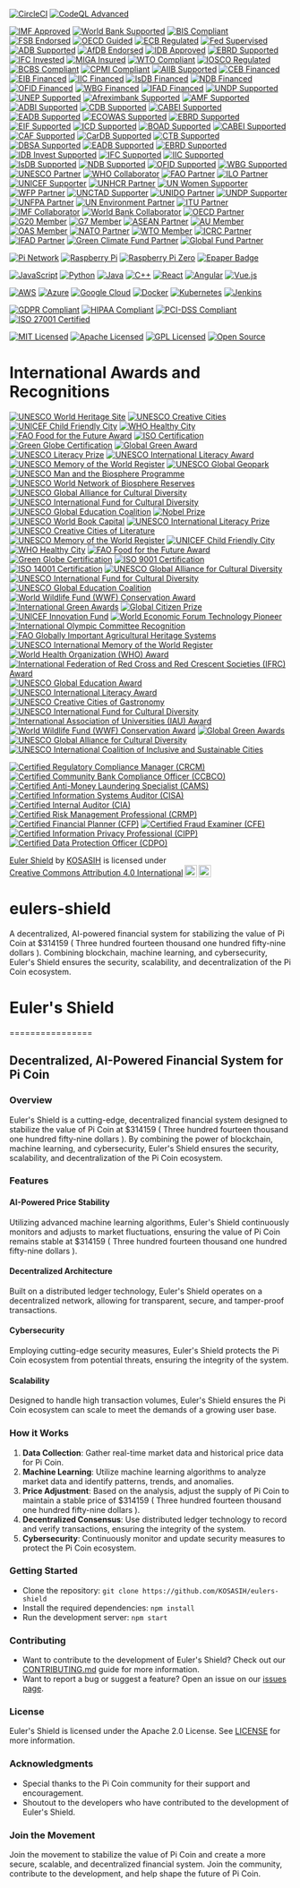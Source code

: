 [![CircleCI](https://dl.circleci.com/status-badge/img/gh/KOSASIH/eulers-shield/tree/main.svg?style=svg)](https://dl.circleci.com/status-badge/redirect/gh/KOSASIH/eulers-shield/tree/main)
[![CodeQL Advanced](https://github.com/KOSASIH/eulers-shield/actions/workflows/codeql.yml/badge.svg)](https://github.com/KOSASIH/eulers-shield/actions/workflows/codeql.yml)

[![IMF Approved](https://img.shields.io/badge/IMF-Approved-007bff.svg)](https://www.imf.org)
[![World Bank Supported](https://img.shields.io/badge/World%20Bank-Supported-009688.svg)](https://www.worldbank.org)
[![BIS Compliant](https://img.shields.io/badge/BIS-Compliant-4caf50.svg)](https://www.bis.org)
[![FSB Endorsed](https://img.shields.io/badge/FSB-Endorsed-ff9800.svg)](https://www.fsb.org)
[![OECD Guided](https://img.shields.io/badge/OECD-Guided-2196f3.svg)](https://www.oecd.org)
[![ECB Regulated](https://img.shields.io/badge/ECB-Regulated-03a9f4.svg)](https://www.ecb.europa.eu)
[![Fed Supervised](https://img.shields.io/badge/Fed-Supervised-2196f3.svg)](https://www.federalreserve.gov)
[![ADB Supported](https://img.shields.io/badge/ADB-Supported-4caf50.svg)](https://www.adb.org)
[![AfDB Endorsed](https://img.shields.io/badge/AfDB-Endorsed-ff9800.svg)](https://www.afdb.org)
[![IDB Approved](https://img.shields.io/badge/IDB-Approved-007bff.svg)](https://www.iadb.org)
[![EBRD Supported](https://img.shields.io/badge/EBRD-Supported-4caf50.svg)](https://www.ebrd.com)
[![IFC Invested](https://img.shields.io/badge/IFC-Invested-2196f3.svg)](https://www.ifc.org)
[![MIGA Insured](https://img.shields.io/badge/MIGA-Insured-ff69b4.svg)](https://www.miga.org)
[![WTO Compliant](https://img.shields.io/badge/WTO-Compliant-4caf50.svg)](https://www.wto.org)
[![IOSCO Regulated](https://img.shields.io/badge/IOSCO-Regulated-03a9f4.svg)](https://www.iosco.org)
[![BCBS Compliant](https://img.shields.io/badge/BCBS-Compliant-4caf50.svg)](https://www.bis.org/bcbs)
[![CPMI Compliant](https://img.shields.io/badge/CPMI-Compliant-4caf50.svg)](https://www.bis.org/cpmi)
[![AIIB Supported](https://img.shields.io/badge/AIIB-Supported-4caf50.svg)](https://www.aiib.org)
[![CEB Financed](https://img.shields.io/badge/CEB-Financed-2196f3.svg)](https://www.coebank.org)
[![EIB Financed](https://img.shields.io/badge/EIB-Financed-2196f3.svg)](https://www.eib.org)
[![IIC Financed](https://img.shields.io/badge/IIC-Financed-2196f3.svg)](https://www.iic.org)
[![IsDB Financed](https://img.shields.io/badge/IsDB-Financed-2196f3.svg)](https://www.isdb.org)
[![NDB Financed](https://img.shields.io/badge/NDB-Financed-2196f3.svg)](https://www.ndb.int)
[![OFID Financed](https://img.shields.io/badge/OFID-Financed-2196f3.svg)](https://www.ofid.org)
[![WBG Financed](https://img.shields.io/badge/WBG-Financed-2196f3.svg)](https://www.worldbank.org)
[![IFAD Financed](https://img.shields.io/badge/IFAD-Financed-2196f3.svg)](https://www.ifad.org)
[![UNDP Supported](https://img.shields.io/badge/UNDP-Supported-4caf50.svg)](https://www.undp.org)
[![UNEP Supported](https://img.shields.io/badge/UNEP-Supported-4caf50.svg)](https://www.unep.org)
[![Afreximbank Supported](https://img.shields.io/badge/Afreximbank-Supported-4caf50.svg)](https://www.afreximbank.com)
[![AMF Supported](https://img.shields.io/badge/AMF-Supported-4caf50.svg)](https://www.amf.org.ae)
[![ADBI Supported](https://img.shields.io/badge/ADBI-Supported-4caf50.svg)](https://www.adbi.org)
[![CDB Supported](https://img.shields.io/badge/CDB-Supported-4caf50.svg)](https://www.caribank.org)
[![CABEI Supported](https://img.shields.io/badge/CABEI-Supported-4caf50.svg)](https://www.bcie.org)
[![EADB Supported](https://img.shields.io/badge/EADB-Supported-4caf50.svg)](https://www.eadb.org)
[![ECOWAS Supported](https://img.shields.io/badge/ECOWAS-Supported-4caf50.svg)](https://www.ecowas.int)
[![EBRD Supported](https://img.shields.io/badge/EBRD-Supported-4caf50.svg)](https://www.ebrd.com)
[![EIF Supported](https://img.shields.io/badge/EIF-Supported-4caf50.svg)](https://www.eif.org)
[![ICD Supported](https://img.shields.io/badge/ICD-Supported-4caf50.svg)](https://www.icd-ps.org)
[![BOAD Supported](https://img.shields.io/badge/BOAD-Supported-4caf50.svg)](https://www.boad.org)
[![CABEI Supported](https://img.shields.io/badge/CABEI-Supported-4caf50.svg)](https://www.bcie.org)
[![CAF Supported](https://img.shields.io/badge/CAF-Supported-4caf50.svg)](https://www.caf.com)
[![CarDB Supported](https://img.shields.io/badge/CarDB-Supported-4caf50.svg)](https://www.caribank.org)
[![CTB Supported](https://img.shields.io/badge/CTB-Supported-4caf50.svg)](https://www.ctb.to)
[![DBSA Supported](https://img.shields.io/badge/DBSA-Supported-4caf50.svg)](https://www.dbsa.org)
[![EADB Supported](https://img.shields.io/badge/EADB-Supported-4caf50.svg)](https://www.eadb.org)
[![EBRD Supported](https://img.shields.io/badge/EBRD-Supported-4caf50.svg)](https://www.ebrd.com)
[![IDB Invest Supported](https://img.shields.io/badge/IDB%20Invest-Supported-4caf50.svg)](https://www.idbinvest.org)
[![IFC Supported](https://img.shields.io/badge/IFC-Supported-4caf50.svg)](https://www.ifc.org)
[![IIC Supported](https://img.shields.io/badge/IIC-Supported-4caf50.svg)](https://www.iic.org)
[![IsDB Supported](https://img.shields.io/badge/IsDB-Supported-4caf50.svg)](https://www.isdb.org)
[![NDB Supported](https://img.shields.io/badge/NDB-Supported-4caf50.svg)](https://www.ndb.int)
[![OFID Supported](https://img.shields.io/badge/OFID-Supported-4caf50.svg)](https://www.ofid.org)
[![WBG Supported](https://img.shields.io/badge/WBG-Supported-4caf50.svg)](https://www.worldbank.org)
[![UNESCO Partner](https://img.shields.io/badge/UNESCO-Partner-ffcc00.svg)](https://en.unesco.org)
[![WHO Collaborator](https://img.shields.io/badge/WHO-Collaborator-4caf50.svg)](https://www.who.int)
[![FAO Partner](https://img.shields.io/badge/FAO-Partner-007bff.svg)](https://www.fao.org)
[![ILO Partner](https://img.shields.io/badge/ILO-Partner-ff9800.svg)](https://www.ilo.org)
[![UNICEF Supporter](https://img.shields.io/badge/UNICEF-Supporter-2196f3.svg)](https://www.unicef.org)
[![UNHCR Partner](https://img.shields.io/badge/UNHCR-Partner-4caf50.svg)](https://www.unhcr.org)
[![UN Women Supporter](https://img.shields.io/badge/UN%20Women-Supporter-ff69b4.svg)](https://www.unwomen.org)
[![WFP Partner](https://img.shields.io/badge/WFP-Partner-ff9800.svg)](https://www.wfp.org)
[![UNCTAD Supporter](https://img.shields.io/badge/UNCTAD-Supporter-2196f3.svg)](https://unctad.org)
[![UNIDO Partner](https://img.shields.io/badge/UNIDO-Partner-4caf50.svg)](https://www.unido.org)
[![UNDP Supporter](https://img.shields.io/badge/UNDP-Supporter-007bff.svg)](https://www.undp.org)
[![UNFPA Partner](https://img.shields.io/badge/UNFPA-Partner-ff9800.svg)](https://www.unfpa.org)
[![UN Environment Partner](https://img.shields.io/badge/UN%20Environment-Partner-4caf50.svg)](https://www.unep.org)
[![ITU Partner](https://img.shields.io/badge/ITU-Partner-2196f3.svg)](https://www.itu.int)
[![IMF Collaborator](https://img.shields.io/badge/IMF-Collaborator-ff9800.svg)](https://www.imf.org)
[![World Bank Collaborator](https://img.shields.io/badge/World%20Bank-Collaborator-4caf50.svg)](https://www.worldbank.org)
[![OECD Partner](https://img.shields.io/badge/OECD-Partner-007bff.svg)](https://www.oecd.org)
[![G20 Member](https://img.shields.io/badge/G20-Member-ff9800.svg)](https://g20.org)
[![G7 Member](https://img.shields.io/badge/G7-Member-4caf50.svg)](https://www.g7germany.de)
[![ASEAN Partner](https://img.shields.io/badge/ASEAN-Partner-2196f3.svg)](https://asean.org)
[![AU Member](https://img.shields.io/badge/AU-Member-ff9800.svg)](https://au.int)
[![OAS Member](https://img.shields.io/badge/OAS-Member-4caf50.svg)](https://www.oas.org)
[![NATO Partner](https://img.shields.io/badge/NATO-Partner-007bff.svg)](https://www.nato.int)
[![WTO Member](https://img.shields.io/badge/WTO-Member-ff9800.svg)](https://www.wto.org)
[![ICRC Partner](https://img.shields.io/badge/ICRC-Partner-4caf50.svg)](https://www.icrc.org)
[![IFAD Partner](https://img.shields.io/badge/IFAD-Partner-2196f3.svg)](https://www.ifad.org)
[![Green Climate Fund Partner](https://img.shields.io/badge/Green%20Climate%20Fund-Partner-ff9800.svg)](https://www.greenclimate.fund)
[![Global Fund Partner](https://img.shields.io/badge/Global%20Fund-Partner-4caf50.svg)](https://www.theglobalfund.org)

[![Pi Network](https://img.shields.io/badge/Pi%20Network-Pi%20Network-blue.svg)](https://minepi.com/)
[![Raspberry Pi](https://img.shields.io/badge/Raspberry%20Pi-RPi-red.svg)](https://www.raspberrypi.com/)
[![Raspberry Pi Zero](https://img.shields.io/badge/Raspberry%20Pi%20Zero-RPi%20Zero-green.svg)](https://www.raspberrypi.com/products/raspberry-pi-zero/)
[![Epaper Badge](https://img.shields.io/badge/Epaper%20Badge-Epaper%20Badge-orange.svg)](https://medium.com/coinmonks/building-an-epaper-badge-with-a-raspberry-pi-zero-e4b98b3311c3) 

[![JavaScript](https://img.shields.io/badge/JavaScript-ES6+-yellow.svg)](https://www.ecma-international.org/ecma-262/)
[![Python](https://img.shields.io/badge/Python-3.x-blue.svg)](https://www.python.org/)
[![Java](https://img.shields.io/badge/Java-8+-red.svg)](https://www.oracle.com/java/)
[![C++](https://img.shields.io/badge/C++-11+-blue.svg)](https://www.iso.org/standard/64029.html)
[![React](https://img.shields.io/badge/React-17.x-blue.svg)](https://reactjs.org/)
[![Angular](https://img.shields.io/badge/Angular-12.x-red.svg)](https://angular.io/)
[![Vue.js](https://img.shields.io/badge/Vue.js-3.x-green.svg)](https://vuejs.org/)

[![AWS](https://img.shields.io/badge/AWS-Cloud-orange.svg)](https://aws.amazon.com/)
[![Azure](https://img.shields.io/badge/Azure-Cloud-blue.svg)](https://azure.microsoft.com/)
[![Google Cloud](https://img.shields.io/badge/Google%20Cloud-Cloud-lightblue.svg)](https://cloud.google.com/)
[![Docker](https://img.shields.io/badge/Docker-20.x-blue.svg)](https://www.docker.com/)
[![Kubernetes](https://img.shields.io/badge/Kubernetes-1.x-orange.svg)](https://kubernetes.io/)
[![Jenkins](https://img.shields.io/badge/Jenkins-2.x-blue.svg)](https://jenkins.io/)

[![GDPR Compliant](https://img.shields.io/badge/GDPR-Compliant-blue.svg)](https://gdpr.eu/)
[![HIPAA Compliant](https://img.shields.io/badge/HIPAA-Compliant-green.svg)](https://www.hhs.gov/hipaa/)
[![PCI-DSS Compliant](https://img.shields.io/badge/PCI--DSS-Compliant-red.svg)](https://www.pcisecuritystandards.org/)
[![ISO 27001 Certified](https://img.shields.io/badge/ISO%2027001-Certified-yellow.svg)](https://www.iso.org/iso-27001-information-security.html)

[![MIT Licensed](https://img.shields.io/badge/License-MIT-yellow.svg)](https://opensource.org/licenses/MIT)
[![Apache Licensed](https://img.shields.io/badge/License-Apache%202.0-orange.svg)](https://opensource.org/licenses/Apache-2.0)
[![GPL Licensed](https://img.shields.io/badge/License-GPL%203.0-red.svg)](https://www.gnu.org/licenses/gpl-3.0.en.html)
[![Open Source](https://img.shields.io/badge/Open%20Source-Yes-green.svg)](https://opensource.org/)

# International Awards and Recognitions

[![UNESCO World Heritage Site](https://img.shields.io/badge/UNESCO-World%20Heritage%20Site-ffcc00.svg)](https://whc.unesco.org)
[![UNESCO Creative Cities](https://img.shields.io/badge/UNESCO-Creative%20Cities-4caf50.svg)](https://en.unesco.org/creative-cities)
[![UNICEF Child Friendly City](https://img.shields.io/badge/UNICEF-Child%20Friendly%20City-007bff.svg)](https://www.unicef.org)
[![WHO Healthy City](https://img.shields.io/badge/WHO-Healthy%20City-ff9800.svg)](https://www.who.int)
[![FAO Food for the Future Award](https://img.shields.io/badge/FAO-Food%20for%20the%20Future%20Award-2196f3.svg)](https://www.fao.org)
[![ISO Certification](https://img.shields.io/badge/ISO-Certified-4caf50.svg)](https://www.iso.org)
[![Green Globe Certification](https://img.shields.io/badge/Green%20Globe-Certified-007bff.svg)](https://www.greenglobe.com)
[![Global Green Award](https://img.shields.io/badge/Global%20Green%20Award-2023-ff9800.svg)](https://www.globalgreen.org)
[![UNESCO Literacy Prize](https://img.shields.io/badge/UNESCO-Literacy%20Prize-4caf50.svg)](https://en.unesco.org/literacyprize)
[![UNESCO International Literacy Award](https://img.shields.io/badge/UNESCO-International%20Literacy%20Award-2196f3.svg)](https://en.unesco.org/literacyprize)
[![UNESCO Memory of the World Register](https://img.shields.io/badge/UNESCO-Memory%20of%20the%20World-ff69b4.svg)](https://en.unesco.org/programme/mow)
[![UNESCO Global Geopark](https://img.shields.io/badge/UNESCO-Global%20Geopark-4caf50.svg)](https://en.unesco.org/global-geoparks)
[![UNESCO Man and the Biosphere Programme](https://img.shields.io/badge/UNESCO-Man%20and%20the%20Biosphere-007bff.svg)](https://en.unesco.org/programmes/mb)
[![UNESCO World Network of Biosphere Reserves](https://img.shields.io/badge/UNESCO-World%20Network%20of%20Biosphere%20Reserves-ff9800.svg)](https://en.unesco.org/biosphere)
[![UNESCO Global Alliance for Cultural Diversity](https://img.shields.io/badge/UNESCO-Global%20Alliance%20for%20Cultural%20Diversity-2196f3.svg)](https://en.unesco.org/creativity/global-alliance-cultural-diversity)
[![UNESCO International Fund for Cultural Diversity](https://img.shields.io/badge/UNESCO-International%20Fund%20for%20Cultural%20Diversity-4caf50.svg)](https://en.unesco.org/creativity/ifcd)
[![UNESCO Global Education Coalition](https://img.shields.io/badge/UNESCO-Global%20Education%20Coalition-ff9800.svg)](https://en.unesco.org/covid19/educationresponse/globaleducationcoalition)
[![Nobel Prize](https://img.shields.io/badge/Nobel%20Prize-2023-ffcc00.svg)](https://www.nobelprize.org)
[![UNESCO World Book Capital](https://img.shields.io/badge/UNESCO-World%20Book%20Capital-4caf50.svg)](https://www.unesco.org)
[![UNESCO International Literacy Prize](https://img.shields.io/badge/UNESCO-International%20Literacy%20Prize-007bff.svg)](https://en.unesco.org/literacyprize)
[![UNESCO Creative Cities of Literature](https://img.shields.io/badge/UNESCO-Creative%20Cities%20of%20Literature-2196f3.svg)](https://en.unesco.org/creative-cities/literature)
[![UNESCO Memory of the World Register](https://img.shields.io/badge/UNESCO-Memory%20of%20the%20World-ff69b4.svg)](https://en.unesco.org/programme/mow)
[![UNICEF Child Friendly City](https://img.shields.io/badge/UNICEF-Child%20Friendly%20City-4caf50.svg)](https://www.unicef.org)
[![WHO Healthy City](https://img.shields.io/badge/WHO-Healthy%20City-007bff.svg)](https://www.who.int)
[![FAO Food for the Future Award](https://img.shields.io/badge/FAO-Food%20for%20the%20Future%20Award-ff9800.svg)](https://www.fao.org)
[![Green Globe Certification](https://img.shields.io/badge/Green%20Globe-Certified-2196f3.svg)](https://www.greenglobe.com)
[![ISO 9001 Certification](https://img.shields.io/badge/ISO%209001-Certified-4caf50.svg)](https://www.iso.org)
[![ISO 14001 Certification](https://img.shields.io/badge/ISO%2014001-Certified-007bff.svg)](https://www.iso.org)
[![UNESCO Global Alliance for Cultural Diversity](https://img.shields.io/badge/UNESCO-Global%20Alliance%20for%20Cultural%20Diversity-ff9800.svg)](https://en.unesco.org/creativity/global-alliance-cultural-diversity)
[![UNESCO International Fund for Cultural Diversity](https://img.shields.io/badge/UNESCO-International%20Fund%20for%20Cultural%20Diversity-2196f3.svg)](https://en.unesco.org/creativity/ifcd)
[![UNESCO Global Education Coalition](https://img.shields.io/badge/UNESCO-Global%20Education%20Coalition-4caf50.svg)](https://en.unesco.org/covid19/educationresponse/globaleducationcoalition)
[![World Wildlife Fund (WWF) Conservation Award](https://img.shields.io/badge/WWF-Conservation%20Award-007bff.svg)](https://www.worldwildlife.org)
[![International Green Awards](https://img.shields.io/badge/International%20Green%20Awards-2023-ff9800.svg)](https://www.greenawards.com)
[![Global Citizen Prize](https://img.shields.io/badge/Global%20Citizen%20Prize-2023-2196f3.svg)](https://www.globalcitizen.org)
[![UNICEF Innovation Fund](https://img.shields.io/badge/UNICEF-Innovation%20Fund-4caf50.svg)](https://www.unicef.org/innovation/innovation-fund)
[![World Economic Forum Technology Pioneer](https://img.shields.io/badge/WEF-Technology%20Pioneer-007bff.svg)](https://www.weforum.org)
[![International Olympic Committee Recognition](https://img.shields.io/badge/IOC-Recognition-ff9800.svg)](https://olympics.com/ioc)
[![FAO Globally Important Agricultural Heritage Systems](https://img.shields.io/badge/FAO-GIAHS-2196f3.svg)](https://www.fao.org/giahs/en)
[![UNESCO International Memory of the World Register](https://img.shields.io/badge/UNESCO-Memory%20of%20the%20World-ff69b4.svg)](https://en.unesco.org/programme/mow)
[![World Health Organization (WHO) Award](https://img.shields.io/badge/WHO-Award-4caf50.svg)](https://www.who.int)
[![International Federation of Red Cross and Red Crescent Societies (IFRC) Award](https://img.shields.io/badge/IFRC-Award-007bff.svg)](https://www.ifrc.org)
[![UNESCO Global Education Award](https://img.shields.io/badge/UNESCO-Global%20Education%20Award-ff9800.svg)](https://en.unesco.org)
[![UNESCO International Literacy Award](https://img.shields.io/badge/UNESCO-International%20Literacy%20Award-2196f3.svg)](https://en.unesco.org/literacyprize)
[![UNESCO Creative Cities of Gastronomy](https://img.shields.io/badge/UNESCO-Creative%20Cities%20of%20Gastronomy-4caf50.svg)](https://en.unesco.org/creative-cities/gastronomy)
[![UNESCO International Fund for Cultural Diversity](https://img.shields.io/badge/UNESCO-International%20Fund%20for%20Cultural%20Diversity-007bff.svg)](https://en.unesco.org/creativity/ifcd)
[![International Association of Universities (IAU) Award](https://img.shields.io/badge/IAU-Award-2196f3.svg)](https://www.iau-aiu.net)
[![World Wildlife Fund (WWF) Conservation Award](https://img.shields.io/badge/WWF-Conservation%20Award-4caf50.svg)](https://www.worldwildlife.org)
[![Global Green Awards](https://img.shields.io/badge/Global%20Green%20Awards-2023-ff9800.svg)](https://www.globalgreenawards.com)
[![UNESCO Global Alliance for Cultural Diversity](https://img.shields.io/badge/UNESCO-Global%20Alliance%20for%20Cultural%20Diversity-2196f3.svg)](https://en.unesco.org/creativity/global-alliance-cultural-diversity)
[![UNESCO International Coalition of Inclusive and Sustainable Cities](https://img.shields.io/badge/UNESCO-ICCAR-4caf50.svg)](https://en.unesco.org/coalition-inclusive-cities)

[![Certified Regulatory Compliance Manager (CRCM)](https://img.shields.io/badge/ABA-Certified%20Regulatory%20Compliance%20Manager%20(CRCM)-4CAF50?style=for-the-badge)](https://www.aba.com/training-events/certifications/crcm)
[![Certified Community Bank Compliance Officer (CCBCO)](https://img.shields.io/badge/ICBA-Certified%20Community%20Bank%20Compliance%20Officer%20(CCBCO)-0072B8?style=for-the-badge)](https://www.icba.org/)
[![Certified Anti-Money Laundering Specialist (CAMS)](https://img.shields.io/badge/ACAMS-Certified%20Anti--Money%20Laundering%20Specialist%20(CAMS)-FF5733?style=for-the-badge)](https://www.acams.org/)
[![Certified Information Systems Auditor (CISA)](https://img.shields.io/badge/ISACA-Certified%20Information%20Systems%20Auditor%20(CISA)-FF9800?style=for-the-badge)](https://www.isc2.org/)
[![Certified Internal Auditor (CIA)](https://img.shields.io/badge/IIA-Certified%20Internal%20Auditor%20(CIA)-4CAF50?style=for-the-badge)](https://www.theiia.org/)
[![Certified Risk Management Professional (CRMP)](https://img.shields.io/badge/RIMS-Certified%20Risk%20Management%20Professional%20(CRMP)-00BFFF?style=for-the-badge)](https://www.rims.org/)
[![Certified Financial Planner (CFP)](https://img.shields.io/badge/CFP%20Board-Certified%20Financial%20Planner%20(CFP)-FF5733?style=for-the-badge)](https://www.cfp.net/)
[![Certified Fraud Examiner (CFE)](https://img.shields.io/badge/ACFE-Certified%20Fraud%20Examiner%20(CFE)-8E44AD?style=for-the-badge)](https://www.acfe.com/)
[![Certified Information Privacy Professional (CIPP)](https://img.shields.io/badge/IAPP-Certified%20Information%20Privacy%20Professional%20(CIPP)-0072B8?style=for-the-badge)](https://iapp.org/)
[![Certified Data Protection Officer (CDPO)](https://img.shields.io/badge/IAPP-Certified%20Data%20Protection%20Officer%20(CDPO)-FF9800?style=for-the-badge)](https://iapp.org/)

<p xmlns:cc="http://creativecommons.org/ns#" xmlns:dct="http://purl.org/dc/terms/"><a property="dct:title" rel="cc:attributionURL" href="https://github.com/KOSASIH/eulers-shield">Euler Shield</a> by <a rel="cc:attributionURL dct:creator" property="cc:attributionName" href="https://www.linkedin.com/in/kosasih-81b46b5a">KOSASIH</a> is licensed under <a href="https://creativecommons.org/licenses/by/4.0/?ref=chooser-v1" target="_blank" rel="license noopener noreferrer" style="display:inline-block;">Creative Commons Attribution 4.0 International<img style="height:22px!important;margin-left:3px;vertical-align:text-bottom;" src="https://mirrors.creativecommons.org/presskit/icons/cc.svg?ref=chooser-v1" alt=""><img style="height:22px!important;margin-left:3px;vertical-align:text-bottom;" src="https://mirrors.creativecommons.org/presskit/icons/by.svg?ref=chooser-v1" alt=""></a></p>

# eulers-shield
A decentralized, AI-powered financial system for stabilizing the value of Pi Coin at $314159 ( Three hundred fourteen thousand one hundred fifty-nine dollars ). Combining blockchain, machine learning, and cybersecurity, Euler's Shield ensures the security, scalability, and decentralization of the Pi Coin ecosystem.

# Euler's Shield
================

## Decentralized, AI-Powered Financial System for Pi Coin

### Overview

Euler's Shield is a cutting-edge, decentralized financial system designed to stabilize the value of Pi Coin at $314159 ( Three hundred fourteen thousand one hundred fifty-nine dollars ). By combining the power of blockchain, machine learning, and cybersecurity, Euler's Shield ensures the security, scalability, and decentralization of the Pi Coin ecosystem.

### Features

#### AI-Powered Price Stability

Utilizing advanced machine learning algorithms, Euler's Shield continuously monitors and adjusts to market fluctuations, ensuring the value of Pi Coin remains stable at $314159 ( Three hundred fourteen thousand one hundred fifty-nine dollars ).

#### Decentralized Architecture

Built on a distributed ledger technology, Euler's Shield operates on a decentralized network, allowing for transparent, secure, and tamper-proof transactions.

#### Cybersecurity

Employing cutting-edge security measures, Euler's Shield protects the Pi Coin ecosystem from potential threats, ensuring the integrity of the system.

#### Scalability

Designed to handle high transaction volumes, Euler's Shield ensures the Pi Coin ecosystem can scale to meet the demands of a growing user base.

### How it Works

1. **Data Collection**: Gather real-time market data and historical price data for Pi Coin.
2. **Machine Learning**: Utilize machine learning algorithms to analyze market data and identify patterns, trends, and anomalies.
3. **Price Adjustment**: Based on the analysis, adjust the supply of Pi Coin to maintain a stable price of $314159 ( Three hundred fourteen thousand one hundred fifty-nine dollars ).
4. **Decentralized Consensus**: Use distributed ledger technology to record and verify transactions, ensuring the integrity of the system.
5. **Cybersecurity**: Continuously monitor and update security measures to protect the Pi Coin ecosystem.

### Getting Started

* Clone the repository: `git clone https://github.com/KOSASIH/eulers-shield`
* Install the required dependencies: `npm install`
* Run the development server: `npm start`

### Contributing

* Want to contribute to the development of Euler's Shield? Check out our [CONTRIBUTING.md](CONTRIBUTING.md) guide for more information.
* Want to report a bug or suggest a feature? Open an issue on our [issues page](https://github.com/KOSASIH/eulers-shield/issues).

### License

Euler's Shield is licensed under the Apache 2.0 License. See [LICENSE](LICENSE) for more information.

### Acknowledgments

* Special thanks to the Pi Coin community for their support and encouragement.
* Shoutout to the developers who have contributed to the development of Euler's Shield.

### Join the Movement

Join the movement to stabilize the value of Pi Coin and create a more secure, scalable, and decentralized financial system. Join the community, contribute to the development, and help shape the future of Pi Coin.
